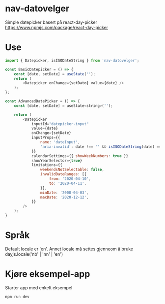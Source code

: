 # nav-datovelger

Simple datepicker basert på react-day-picker
https://www.npmjs.com/package/react-day-picker

# Use

```javascript
import { Datepicker, isISODateString } from 'nav-datovelger';

const BasicDatepicker = () => {
    const [date, setDate] = useState('');
    return (
        <Datepicker onChange={setDato} value={date} />
    );
};

const AdvancedDatePicker = () => {
    const [date, setDate] = useState<string>('');

    return (
        <Datepicker
            inputId="datepicker-input"
            value={date}
            onChange={setDate}
            inputProps={{
                name: 'dateInput',
                'aria-invalid': date !== '' && isISODateString(date) === false,
            }}
            calendarSettings={{ showWeekNumbers: true }}
            showYearSelector={true}
            limitations={{
                weekendsNotSelectable: false,
                invalidDateRanges: [{
                    from: '2020-04-10',
                    to: '2020-04-11',
                }],
                minDate: '2000-04-03',
                maxDate: '2020-12-12',
            }}
        />
    );
}
```
# Språk
Default locale er 'en'. Annet locale må settes gjenneom å bruke dayjs.locale('nb' | 'nn' | 'en')

# Kjøre eksempel-app

Starter app med enkelt eksempel

```
npm run dev
```
